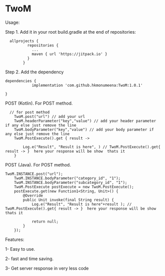 # TwoM

Usage:

Step 1. Add it in your root build.gradle at the end of repositories:
            
      allprojects {
              repositories {
                ...
                maven { url 'https://jitpack.io' }
              }
            }


Step 2. Add the dependency

	dependencies {
	            implementation 'com.github.hkmonumeena:TwoM:1.0.1'

	}


POST (Kotlin). For POST method. 

 	  // for post method
        TwoM.post("url") // add your url
        TwoM.headerParameter("key","value") // add your header parameter if any else just remove the line
        TwoM.bodyParameter("key","value") // add your body parameter if any else just remove the line
        TwoM.PostExecute().get { result ->
            
            Log.e("Result", "Result is here", ) // TwoM.PostExecute().get{ result -> }  here your response will be show  thats it
        }
POST (Java). For POST method.


	TwoM.INSTANCE.post("url");
        TwoM.INSTANCE.bodyParameter("category_id", "1");
        TwoM.INSTANCE.bodyParameter("subcategory_id", "1");
        TwoM.PostExecute postExecute = new TwoM.PostExecute();
        postExecute.get(new Function1<String, Unit>() {
            @Override
            public Unit invoke(final String result) {
                Log.e("Result", "Result is here"+result ); // TwoM.PostExecute().get{ result -> }  here your response will be show  thats it
                
                return null;
            }
        });
	
	

Features:

1- Easy to use.

2- fast and time saving.

3- Get server response in very less code 


